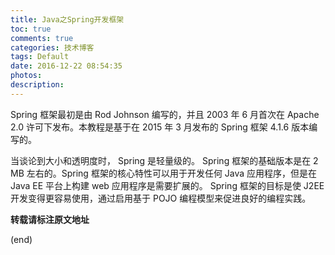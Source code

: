 ```yaml
---
title: Java之Spring开发框架
toc: true
comments: true
categories: 技术博客
tags: Default
date: 2016-12-22 08:54:35
photos:
description:
---
```


Spring 框架最初是由 Rod Johnson 编写的，并且 2003 年 6 月首次在 Apache 2.0 许可下发布。本教程是基于在 2015 年 3 月发布的 Spring 框架 4.1.6 版本编写的。

当谈论到大小和透明度时， Spring 是轻量级的。 Spring 框架的基础版本是在 2 MB 左右的。Spring 框架的核心特性可以用于开发任何 Java 应用程序，但是在 Java EE 平台上构建 web 应用程序是需要扩展的。 Spring 框架的目标是使 J2EE 开发变得更容易使用，通过启用基于 POJO 编程模型来促进良好的编程实践。

<!--more-->



**转载请标注原文地址**

(end)
